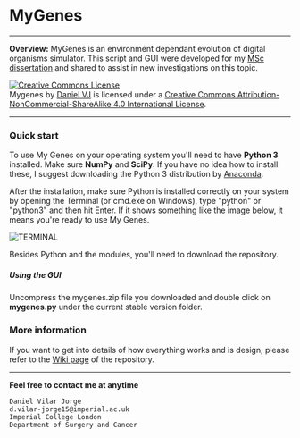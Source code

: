 # MyGenes
****
**Overview:** MyGenes is an environment dependant evolution of digital organisms simulator. This script and GUI were developed for my [MSc dissertation](http://danvj.com/modularity.pdf) and shared to assist in new investigations on this topic.

<a rel="license" href="http://creativecommons.org/licenses/by-nc-sa/4.0/"><img alt="Creative Commons License" style="border-width:0" src="https://i.creativecommons.org/l/by-nc-sa/4.0/88x31.png" /></a><br /><span xmlns:dct="http://purl.org/dc/terms/" href="http://purl.org/dc/dcmitype/Text" property="dct:title" rel="dct:type">Mygenes</span> by <a xmlns:cc="http://creativecommons.org/ns#" href="http://www.danvj.com" property="cc:attributionName" rel="cc:attributionURL">Daniel VJ</a> is licensed under a <a rel="license" href="http://creativecommons.org/licenses/by-nc-sa/4.0/">Creative Commons Attribution-NonCommercial-ShareAlike 4.0 International License</a>.<br />
****

### Quick start

To use My Genes on your operating system you'll need to have **Python 3** installed. Make sure **NumPy** and **SciPy**. If you have no idea how to install these, I suggest downloading the Python 3 distribution by [Anaconda](https://www.continuum.io/downloads).

After the installation, make sure Python is installed correctly on your system by opening the Terminal (or cmd.exe on Windows), type "python" or "python3" and then hit Enter. If it shows something like the image below, it means you're ready to use My Genes.

![TERMINAL](http://i.imgur.com/anoHtqZ.png)

Besides Python and the modules, you'll need to download the repository. 

##### Using the GUI

Uncompress the mygenes.zip file you downloaded and double click on **mygenes.py** under the current stable version folder.

### More information

If you want to get into details of how everything works and is design, please refer to the [Wiki page](https://github.com/danvilar/mygenes/wiki) of the repository.

****
**Feel free to contact me at anytime**
```
Daniel Vilar Jorge
d.vilar-jorge15@imperial.ac.uk
Imperial College London
Department of Surgery and Cancer
```
